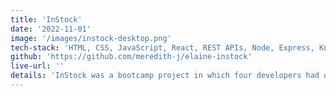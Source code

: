 ```yaml
---
title: 'InStock'
date: '2022-11-01'
image: '/images/instock-desktop.png'
tech-stack: 'HTML, CSS, JavaScript, React, REST APIs, Node, Express, Knex, MySQL'
github: 'https://github.com/meredith-j/elaine-instock'
live-url: ''
details: 'InStock was a bootcamp project in which four developers had one week to make a full-stack inventory management platform with a group of 4 engineers, using the style guide and mock ups provided.'
---
```


